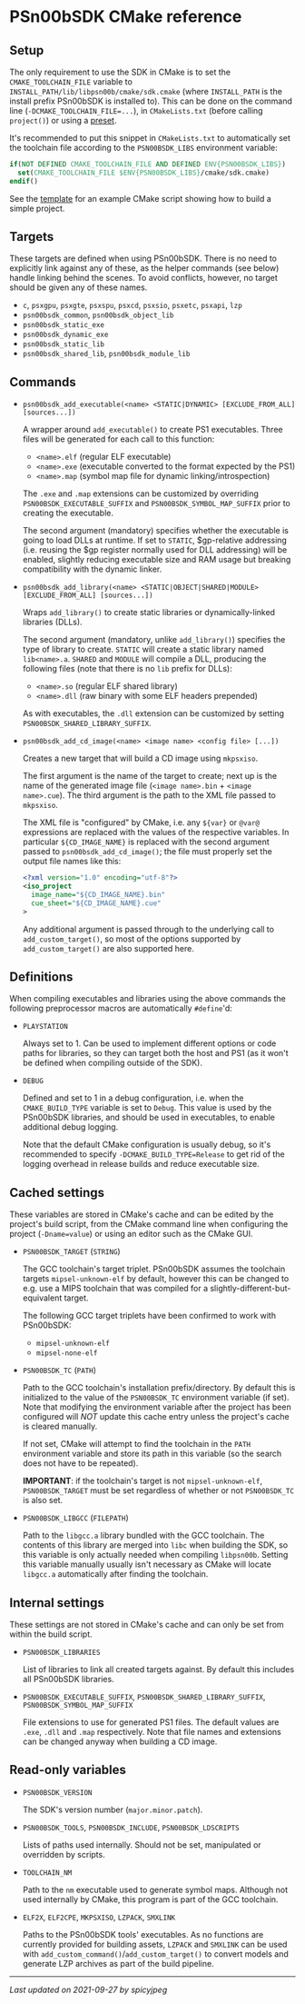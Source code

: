 
# PSn00bSDK CMake reference

## Setup

The only requirement to use the SDK in CMake is to set the
`CMAKE_TOOLCHAIN_FILE` variable to `INSTALL_PATH/lib/libpsn00b/cmake/sdk.cmake`
(where `INSTALL_PATH` is the install prefix PSn00bSDK is installed to). This
can be done on the command line (`-DCMAKE_TOOLCHAIN_FILE=...`), in
`CMakeLists.txt` (before calling `project()`) or using a
[preset](https://cmake.org/cmake/help/latest/manual/cmake-presets.7.html).

It's recommended to put this snippet in `CMakeLists.txt` to automatically set
the toolchain file according to the `PSN00BSDK_LIBS` environment variable:

```cmake
if(NOT DEFINED CMAKE_TOOLCHAIN_FILE AND DEFINED ENV{PSN00BSDK_LIBS})
  set(CMAKE_TOOLCHAIN_FILE $ENV{PSN00BSDK_LIBS}/cmake/sdk.cmake)
endif()
```

See the [template](../template/CMakeLists.txt) for an example CMake script
showing how to build a simple project.

## Targets

These targets are defined when using PSn00bSDK. There is no need to explicitly
link against any of these, as the helper commands (see below) handle linking
behind the scenes. To avoid conflicts, however, no target should be given any
of these names.

- `c`, `psxgpu`, `psxgte`, `psxspu`, `psxcd`, `psxsio`, `psxetc`, `psxapi`, `lzp`
- `psn00bsdk_common`, `psn00bsdk_object_lib`
- `psn00bsdk_static_exe`
- `psn00bsdk_dynamic_exe`
- `psn00bsdk_static_lib`
- `psn00bsdk_shared_lib`, `psn00bsdk_module_lib`

## Commands

- `psn00bsdk_add_executable(<name> <STATIC|DYNAMIC> [EXCLUDE_FROM_ALL] [sources...])`

  A wrapper around `add_executable()` to create PS1 executables. Three files
  will be generated for each call to this function:

  - `<name>.elf` (regular ELF executable)
  - `<name>.exe` (executable converted to the format expected by the PS1)
  - `<name>.map` (symbol map file for dynamic linking/introspection)

  The `.exe` and `.map` extensions can be customized by overriding
  `PSN00BSDK_EXECUTABLE_SUFFIX` and `PSN00BSDK_SYMBOL_MAP_SUFFIX` prior to
  creating the executable.

  The second argument (mandatory) specifies whether the executable is going to
  load DLLs at runtime. If set to `STATIC`, $gp-relative addressing (i.e.
  reusing the $gp register normally used for DLL addressing) will be enabled,
  slightly reducing executable size and RAM usage but breaking compatibility
  with the dynamic linker.

- `psn00bsdk_add_library(<name> <STATIC|OBJECT|SHARED|MODULE> [EXCLUDE_FROM_ALL] [sources...])`

  Wraps `add_library()` to create static libraries or dynamically-linked
  libraries (DLLs).

  The second argument (mandatory, unlike `add_library()`) specifies the type of
  library to create. `STATIC` will create a static library named `lib<name>.a`.
  `SHARED` and `MODULE` will compile a DLL, producing the following files (note
  that there is no `lib` prefix for DLLs):

  - `<name>.so` (regular ELF shared library)
  - `<name>.dll` (raw binary with some ELF headers prepended)

  As with executables, the `.dll` extension can be customized by setting
  `PSN00BSDK_SHARED_LIBRARY_SUFFIX`.

- `psn00bsdk_add_cd_image(<name> <image name> <config file> [...])`

  Creates a new target that will build a CD image using `mkpsxiso`.

  The first argument is the name of the target to create; next up is the name
  of the generated image file (`<image name>.bin` + `<image name>.cue`). The
  third argument is the path to the XML file passed to `mkpsxiso`.

  The XML file is "configured" by CMake, i.e. any `${var}` or `@var@`
  expressions are replaced with the values of the respective variables. In
  particular `${CD_IMAGE_NAME}` is replaced with the second argument passed to
  `psn00bsdk_add_cd_image()`; the file must properly set the output file names
  like this:

  ```xml
  <?xml version="1.0" encoding="utf-8"?>
  <iso_project
    image_name="${CD_IMAGE_NAME}.bin"
    cue_sheet="${CD_IMAGE_NAME}.cue"
  >
  ```

  Any additional argument is passed through to the underlying call to
  `add_custom_target()`, so most of the options supported by
  `add_custom_target()` are also supported here.

## Definitions

When compiling executables and libraries using the above commands the following
preprocessor macros are automatically `#define`'d:

- `PLAYSTATION`

  Always set to 1. Can be used to implement different options or code paths for
  libraries, so they can target both the host and PS1 (as it won't be defined
  when compiling outside of the SDK).

- `DEBUG`

  Defined and set to 1 in a debug configuration, i.e. when the
  `CMAKE_BUILD_TYPE` variable is set to `Debug`. This value is used by the
  PSn00bSDK libraries, and should be used in executables, to enable additional
  debug logging.

  Note that the default CMake configuration is usually debug, so it's
  recommended to specify `-DCMAKE_BUILD_TYPE=Release` to get rid of the logging
  overhead in release builds and reduce executable size.

## Cached settings

These variables are stored in CMake's cache and can be edited by the project's
build script, from the CMake command line when configuring the project
(`-Dname=value`) or using an editor such as the CMake GUI.

- `PSN00BSDK_TARGET` (`STRING`)

  The GCC toolchain's target triplet. PSn00bSDK assumes the toolchain targets
  `mipsel-unknown-elf` by default, however this can be changed to e.g. use a
  MIPS toolchain that was compiled for a slightly-different-but-equivalent
  target.

  The following GCC target triplets have been confirmed to work with PSn00bSDK:

  - `mipsel-unknown-elf`
  - `mipsel-none-elf`

- `PSN00BSDK_TC` (`PATH`)

  Path to the GCC toolchain's installation prefix/directory. By default this is
  initialized to the value of the `PSN00BSDK_TC` environment variable (if set).
  Note that modifying the environment variable after the project has been
  configured will *NOT* update this cache entry unless the project's cache is
  cleared manually.

  If not set, CMake will attempt to find the toolchain in the `PATH`
  environment variable and store its path in this variable (so the search does
  not have to be repeated).

  **IMPORTANT**: if the toolchain's target is not `mipsel-unknown-elf`,
  `PSN00BSDK_TARGET` must be set regardless of whether or not `PSN00BSDK_TC` is
  also set.

- `PSN00BSDK_LIBGCC` (`FILEPATH`)

  Path to the `libgcc.a` library bundled with the GCC toolchain. The contents
  of this library are merged into `libc` when building the SDK, so this
  variable is only actually needed when compiling `libpsn00b`. Setting this
  variable manually usually isn't necessary as CMake will locate `libgcc.a`
  automatically after finding the toolchain.

## Internal settings

These settings are not stored in CMake's cache and can only be set from within
the build script.

- `PSN00BSDK_LIBRARIES`

  List of libraries to link all created targets against. By default this
  includes all PSn00bSDK libraries.

- `PSN00BSDK_EXECUTABLE_SUFFIX`, `PSN00BSDK_SHARED_LIBRARY_SUFFIX`,
  `PSN00BSDK_SYMBOL_MAP_SUFFIX`

  File extensions to use for generated PS1 files. The default values are
  `.exe`, `.dll` and `.map` respectively. Note that file names and extensions
  can be changed anyway when building a CD image.

## Read-only variables

- `PSN00BSDK_VERSION`

  The SDK's version number (`major.minor.patch`).

- `PSN00BSDK_TOOLS`, `PSN00BSDK_INCLUDE`, `PSN00BSDK_LDSCRIPTS`

  Lists of paths used internally. Should not be set, manipulated or overridden
  by scripts.

- `TOOLCHAIN_NM`

  Path to the `nm` executable used to generate symbol maps. Although not used
  internally by CMake, this program is part of the GCC toolchain.

- `ELF2X`, `ELF2CPE`, `MKPSXISO`, `LZPACK`, `SMXLINK`

  Paths to the PSn00bSDK tools' executables. As no functions are currently
  provided for building assets, `LZPACK` and `SMXLINK` can be used with
  `add_custom_command()`/`add_custom_target()` to convert models and generate
  LZP archives as part of the build pipeline.

-----------------------------------------
_Last updated on 2021-09-27 by spicyjpeg_
